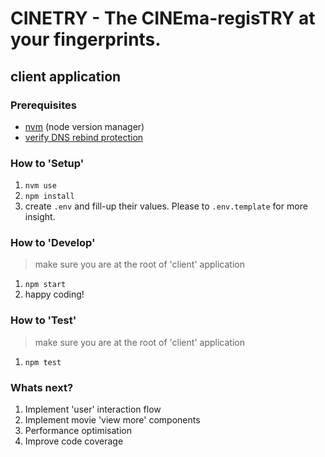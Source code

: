 # CINETRY - The CINEma-regisTRY at your fingerprints.

## client application

### Prerequisites

- [nvm](https://github.com/nvm-sh/nvm) (node version manager)
- [verify DNS rebind protection](https://docs.localstack.cloud/localstack/limitations/#dns-rebind-protection)

### How to 'Setup'

1. `nvm use`
1. `npm install`
1. create `.env` and fill-up their values. Please to `.env.template` for more insight.

### How to 'Develop'

> make sure you are at the root of 'client' application

1. `npm start`
2. happy coding!

### How to 'Test'

> make sure you are at the root of 'client' application

1. `npm test`

### Whats next?

1. Implement 'user' interaction flow
2. Implement movie 'view more' components
3. Performance optimisation
4. Improve code coverage
